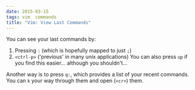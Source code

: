 ```yaml
---
date: 2015-03-15
tags: vim  commands
title: "Vim: View Last Commands"
---
```


You can see your last commands by:

1. Pressing `:` (which is hopefully mapped to just `;`)
2. `<ctrl-p>` ('previous' in many unix applications)
   You can also press `up` if you find this easier... although you shouldn't...

Another way is to press `q:`, which provides a list of your recent commands. You can `k` your way through them and open (`<cr>`) them.
